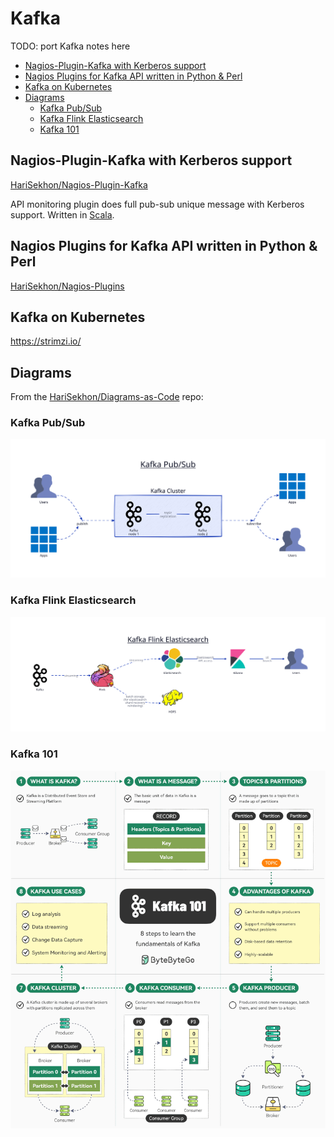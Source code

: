 # Kafka

TODO: port Kafka notes here

<!-- INDEX_START -->

- [Nagios-Plugin-Kafka with Kerberos support](#nagios-plugin-kafka-with-kerberos-support)
- [Nagios Plugins for Kafka API written in Python & Perl](#nagios-plugins-for-kafka-api-written-in-python--perl)
- [Kafka on Kubernetes](#kafka-on-kubernetes)
- [Diagrams](#diagrams)
  - [Kafka Pub/Sub](#kafka-pubsub)
  - [Kafka Flink Elasticsearch](#kafka-flink-elasticsearch)
  - [Kafka 101](#kafka-101)

<!-- INDEX_END -->

## Nagios-Plugin-Kafka with Kerberos support

[HariSekhon/Nagios-Plugin-Kafka](https://github.com/HariSekhon/Nagios-Plugin-Kafka)

API monitoring plugin does full pub-sub unique message with Kerberos support. Written in [Scala](scala.md).

## Nagios Plugins for Kafka API written in Python & Perl

[HariSekhon/Nagios-Plugins](https://github.com/HariSekhon/Nagios-Plugins)

## Kafka on Kubernetes

<https://strimzi.io/>

## Diagrams

From the [HariSekhon/Diagrams-as-Code](https://github.com/HariSekhon/Diagrams-as-Code) repo:

### Kafka Pub/Sub

![Kafka Pub/Sub](https://raw.githubusercontent.com/HariSekhon/Diagrams-as-Code/refs/heads/master/images/kafka_pubsub.svg)

### Kafka Flink Elasticsearch

![Kafka Flink Elasticsearch](https://github.com/HariSekhon/Diagrams-as-Code/raw/master/images/kafka_flink_elasticsearch.svg)

### Kafka 101

![Kafka 101](images/kafka_101.gif)
